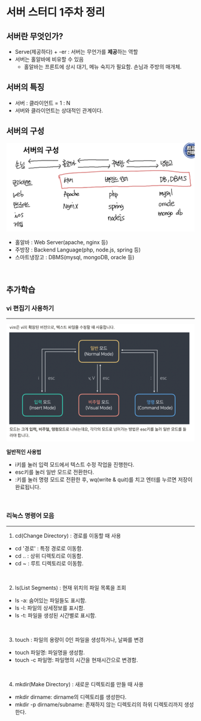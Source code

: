 # 서버 스터디 1주차 정리

## 서버란 무엇인가?
- Serve(제공하다) + -er : 서버는 무언가를 **제공**하는 역할
- 서버는 홀알바에 비유할 수 있음
  - 홀알바는 프론트에 상시 대기, 메뉴 숙지가 필요함. 손님과 주방의 매개체.

## 서버의 특징
- 서버 : 클라이언트 = 1 : N 
- 서버와 클라이언트는 상대적인 관계이다. 

## 서버의 구성
<img src="../img/week1-1.png"/>

- 홀알바 : Web Server(apache, nginx 등)
- 주방장 : Backend Language(php, node.js, spring 등)
- 스마트냉장고 : DBMS(mysql, mongoDB, oracle 등)
<br/>

## 추가학습
### vi 편집기 사용하기
---
<img src="../img/week1-2.png">

**일반적인 사용법**
- i키를 눌러 입력 모드에서 텍스트 수정 작업을 진행한다.
- esc키를 눌러 일반 모드로 전환한다. 
- :키를 눌러 명령 모드로 전환한 후, wq(write & quit)를 치고 엔터를 누르면 저장이 완료됩니다.  
<br/>

### 리눅스 명령어 모음
---
1. cd(Change Directory) : 경로를 이동할 때 사용
- cd '경로' : 특정 경로로 이동함.
- cd .. : 상위 디렉토리로 이동함.
- cd ~ : 루트 디렉토리로 이동함.
<br/>

2. ls(List Segments) : 현재 위치의 파일 목록을 조회
- ls -a: 숨어있는 파일들도 표시함.
- ls -l: 파일의 상세정보를 표시함.
- ls -t: 파일을 생성된 시간별로 표시함.
<br/>

3. touch : 파일의 용량이 0인 파일을 생성하거나, 날짜를 변경
- touch 파일명: 파일명을 생성함.
- touch -c 파일명: 파일명의 시간을 현재시간으로 변경함.
<br/>

4. mkdir(Make Directory) : 새로운 디렉토리를 만들 때 사용
- mkdir dirname: dirname의 디렉토리를 생성한다.
- mkdir -p dirname/subname: 존재하지 않는 디렉토리의 하위 디렉토리까지 생성한다.
<br/>



